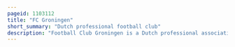 ```yaml
---
pageid: 1103112
title: "FC Groningen"
short_summary: "Dutch professional football club"
description: "Football Club Groningen is a Dutch professional association football club based in the city of Groningen, province of Groningen. Founded as a Successor of Gvav on 16 June 1971 the Team competes in the Eerste divisie the second Tier of Dutch Football following Relegation from the 202223 Eredivisie. Groningen played their inaugural season in the Eredivisie, before the side were relegated to the Eerste Divisie in 1973–74 as they got into financial difficulties. Groningen were promoted back to the Eredivisie as Champions in 1979–80 and remained in the top Flight for almost 20 Seasons before they dropped to the second Tier in 1997–98. The team won promotion to the Eredivisie in 1999–2000, where they remained for 23 seasons before suffering relegation in 2022–23."
---
```

